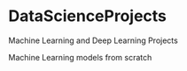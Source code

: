 # DataScienceProjects
Machine Learning and Deep Learning Projects

Machine Learning models from scratch
